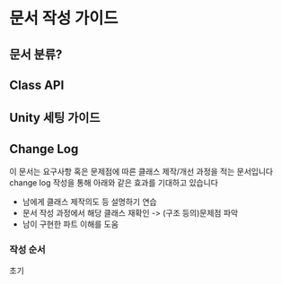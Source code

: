 # 문서 작성 가이드

## 문서 분류?



## Class API



## Unity 세팅 가이드



## Change Log

이 문서는 요구사항 혹은 문제점에 따른 클래스 제작/개선 과정을 적는 문서입니다  
change log 작성을 통해 아래와 같은 효과를 기대하고 있습니다  
- 남에게 클래스 제작의도 등 설명하기 연습  
- 문서 작성 과정에서 해당 클래스 재확인 -&gt; \(구조 등의\)문제점 파악  
- 남이 구현한 파트 이해를 도움

### 작성 순서

초기 

